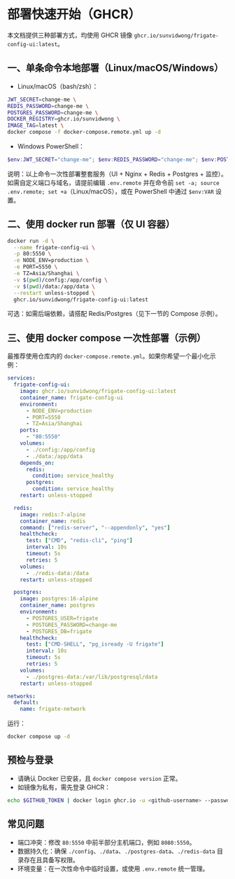 # 部署快速开始（GHCR）

本文档提供三种部署方式，均使用 GHCR 镜像 `ghcr.io/sunvidwong/frigate-config-ui:latest`。

## 一、单条命令本地部署（Linux/macOS/Windows）

- Linux/macOS（bash/zsh）：

```bash
JWT_SECRET=change-me \
REDIS_PASSWORD=change-me \
POSTGRES_PASSWORD=change-me \
DOCKER_REGISTRY=ghcr.io/sunvidwong \
IMAGE_TAG=latest \
docker compose -f docker-compose.remote.yml up -d
```

- Windows PowerShell：

```powershell
$env:JWT_SECRET="change-me"; $env:REDIS_PASSWORD="change-me"; $env:POSTGRES_PASSWORD="change-me"; $env:DOCKER_REGISTRY="ghcr.io/sunvidwong"; $env:IMAGE_TAG="latest"; docker compose -f docker-compose.remote.yml up -d
```

说明：以上命令一次性部署整套服务（UI + Nginx + Redis + Postgres + 监控）。如需自定义端口与域名，请提前编辑 `.env.remote` 并在命令前 `set -a; source .env.remote; set +a`（Linux/macOS），或在 PowerShell 中通过 `$env:VAR` 设置。

## 二、使用 docker run 部署（仅 UI 容器）

```bash
docker run -d \
  --name frigate-config-ui \
  -p 80:5550 \
  -e NODE_ENV=production \
  -e PORT=5550 \
  -e TZ=Asia/Shanghai \
  -v $(pwd)/config:/app/config \
  -v $(pwd)/data:/app/data \
  --restart unless-stopped \
  ghcr.io/sunvidwong/frigate-config-ui:latest
```

可选：如需后端依赖，请搭配 Redis/Postgres（见下一节的 Compose 示例）。

## 三、使用 docker compose 一次性部署（示例）

最推荐使用仓库内的 `docker-compose.remote.yml`。如果你希望一个最小化示例：

```yaml
services:
  frigate-config-ui:
    image: ghcr.io/sunvidwong/frigate-config-ui:latest
    container_name: frigate-config-ui
    environment:
      - NODE_ENV=production
      - PORT=5550
      - TZ=Asia/Shanghai
    ports:
      - "80:5550"
    volumes:
      - ./config:/app/config
      - ./data:/app/data
    depends_on:
      redis:
        condition: service_healthy
      postgres:
        condition: service_healthy
    restart: unless-stopped

  redis:
    image: redis:7-alpine
    container_name: redis
    command: ["redis-server", "--appendonly", "yes"]
    healthcheck:
      test: ["CMD", "redis-cli", "ping"]
      interval: 10s
      timeout: 5s
      retries: 5
    volumes:
      - ./redis-data:/data
    restart: unless-stopped

  postgres:
    image: postgres:16-alpine
    container_name: postgres
    environment:
      - POSTGRES_USER=frigate
      - POSTGRES_PASSWORD=change-me
      - POSTGRES_DB=frigate
    healthcheck:
      test: ["CMD-SHELL", "pg_isready -U frigate"]
      interval: 10s
      timeout: 5s
      retries: 5
    volumes:
      - ./postgres-data:/var/lib/postgresql/data
    restart: unless-stopped

networks:
  default:
    name: frigate-network
```

运行：

```bash
docker compose up -d
```

## 预检与登录

- 请确认 Docker 已安装，且 `docker compose version` 正常。
- 如镜像为私有，需先登录 GHCR：

```bash
echo $GITHUB_TOKEN | docker login ghcr.io -u <github-username> --password-stdin
```

## 常见问题

- 端口冲突：修改 `80:5550` 中前半部分主机端口，例如 `8080:5550`。
- 数据持久化：确保 `./config`、`./data`、`./postgres-data`、`./redis-data` 目录存在且具备写权限。
- 环境变量：在一次性命令中临时设置，或使用 `.env.remote` 统一管理。
